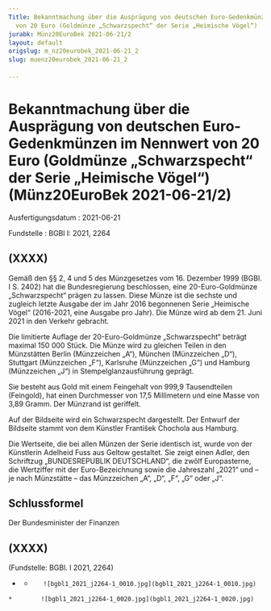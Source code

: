 ```yaml
---
Title: Bekanntmachung über die Ausprägung von deutschen Euro-Gedenkmünzen im Nennwert
  von 20 Euro (Goldmünze „Schwarzspecht“ der Serie „Heimische Vögel“)
jurabk: Münz20EuroBek 2021-06-21/2
layout: default
origslug: m_nz20eurobek_2021-06-21_2
slug: muenz20eurobek_2021-06-21_2

---
```


# Bekanntmachung über die Ausprägung von deutschen Euro-Gedenkmünzen im Nennwert von 20 Euro (Goldmünze „Schwarzspecht“ der Serie „Heimische Vögel“) (Münz20EuroBek 2021-06-21/2)

Ausfertigungsdatum
:   2021-06-21

Fundstelle
:   BGBl I: 2021, 2264


## (XXXX)

Gemäß den §§ 2, 4 und 5 des Münzgesetzes vom 16. Dezember 1999 (BGBl. I S. 2402) hat die Bundesregierung beschlossen, eine 20-Euro-Goldmünze „Schwarzspecht“ prägen zu lassen. Diese Münze ist die sechste und zugleich letzte Ausgabe der im Jahr 2016 begonnenen Serie „Heimische Vögel“ (2016-2021, eine Ausgabe pro Jahr). Die Münze wird ab dem 21. Juni 2021 in den Verkehr gebracht.

Die limitierte Auflage der 20-Euro-Goldmünze „Schwarzspecht“ beträgt maximal 150 000 Stück. Die Münze wird zu gleichen Teilen in den Münzstätten Berlin (Münzzeichen „A“), München (Münzzeichen „D“), Stuttgart (Münzzeichen „F“), Karlsruhe (Münzzeichen „G“) und Hamburg (Münzzeichen „J“) in Stempelglanzausführung geprägt.

Sie besteht aus Gold mit einem Feingehalt von 999,9 Tausendteilen (Feingold), hat einen Durchmesser von 17,5 Millimetern und eine Masse von 3,89 Gramm. Der Münzrand ist geriffelt.

Auf der Bildseite wird ein Schwarzspecht dargestellt. Der Entwurf der Bildseite stammt von dem Künstler František Chochola aus Hamburg.

Die Wertseite, die bei allen Münzen der Serie identisch ist, wurde von der Künstlerin Adelheid Fuss aus Geltow gestaltet. Sie zeigt einen Adler, den Schriftzug „BUNDESREPUBLIK DEUTSCHLAND“, die zwölf Europasterne, die Wertziffer mit der Euro-Bezeichnung sowie die Jahreszahl „2021“ und – je nach Münzstätte – das Münzzeichen „A“, „D“, „F“, „G“ oder „J“.


## Schlussformel

Der Bundesminister der Finanzen


## (XXXX)

(Fundstelle: BGBl. I 2021, 2264)



*    *        ![bgbl1_2021_j2264-1_0010.jpg](bgbl1_2021_j2264-1_0010.jpg)
    *        ![bgbl1_2021_j2264-1_0020.jpg](bgbl1_2021_j2264-1_0020.jpg)


